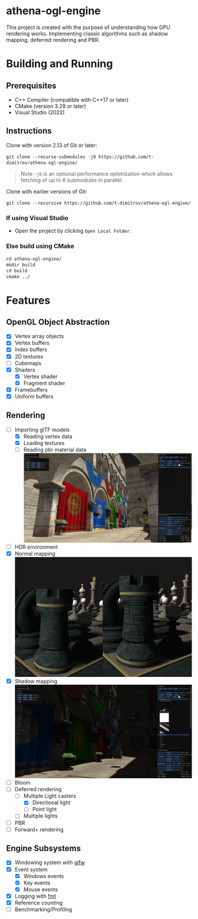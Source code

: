 # athena-ogl-engine
This project is created with the purpose of understanding how GPU rendering works. Implementing classic algorithms such as shadow mapping, deferred rendering and PBR.

# Building and Running
## Prerequisites
- C++ Compiler (compatible with C++17 or later)
- CMake (version 3.29 or later)
- Visual Studio (2022)

## Instructions
Clone with version 2.13 of Git or later:
```pwsh
git clone --recurse-submodules -j8 https://github.com/t-dimitrov/athena-ogl-engine/
```
> Note `-j8` is an optional performance optimization which allows fetching of up to 8 submodules in parallel.

Clone with earlier versions of Git:
```pwsh
git clone --recursive https://github.com/t-dimitrov/athena-ogl-engine/
```

### If using Visual Studio
- Open the project by clicking `Open Local Folder`.
### Else build using CMake
```pwsh
cd athena-ogl-engine/
mkdir build
cd build
cmake ../
```

# Features
## OpenGL Object Abstraction
- [x] Vertex array objects
- [x] Vertex buffers
- [x] Index buffers
- [x] 2D textures
- [ ] Cubemaps
- [x] Shaders
  - [x] Vertex shader
  - [x] Fragment shader
- [x] Framebuffers
- [x] Uniform buffers

## Rendering
- [ ] Importing glTF models 
  - [x] Reading vertex data
  - [x] Loading textures
  - [ ] Reading pbr material data
![sponza-model](images/sponza-first.png)
- [ ] HDR environment
- [x] Normal mapping
![chess-normal-map](images/chess-normal-map.png)
- [x] Shadow mapping
![sponza-shadow-map](images/sponza-cube-shadow-map.png)
- [ ] Bloom
- [ ] Deferred rendering
  - [ ] Multiple Light casters
    - [x] Directional light
    - [ ] Point light
  - [ ] Multiple lights
- [ ] PBR
- [ ] Forward+ rendering

## Engine Subsystems
- [x] Windowing system with [glfw](https://github.com/glfw/glfw)
- [x] Event system
  - [x] Windows events
  - [x] Key events
  - [x] Mouse events
- [x] Logging with [fmt](https://github.com/fmtlib/fmt) 
- [x] Reference counting
- [ ] Benchmarking/Profiling
